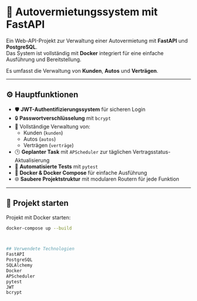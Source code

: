 # 🚗 Autovermietungssystem mit FastAPI

Ein Web-API-Projekt zur Verwaltung einer Autovermietung mit **FastAPI** und **PostgreSQL**.  
Das System ist vollständig mit **Docker** integriert für eine einfache Ausführung und Bereitstellung.

Es umfasst die Verwaltung von **Kunden**, **Autos** und **Verträgen**.

---

## ⚙️ Hauptfunktionen

- 🛡️ **JWT-Authentifizierungssystem** für sicheren Login  
- 🔒 **Passwortverschlüsselung** mit `bcrypt`  
- 🧾 Vollständige Verwaltung von:
  - Kunden (`kunden`)
  - Autos (`autos`)
  - Verträgen (`verträge`)
- 🕒 **Geplanter Task** mit `APScheduler` zur täglichen Vertragsstatus-Aktualisierung  
- 🧪 **Automatisierte Tests** mit `pytest`  
- 🐳 **Docker & Docker Compose** für einfache Ausführung  
- 🌐 **Saubere Projektstruktur** mit modularen Routern für jede Funktion

---

## 🚀 Projekt starten

Projekt mit Docker starten:  
```bash
docker-compose up --build



## Verwendete Technologien
FastAPI
PostgreSQL
SQLAlchemy
Docker
APScheduler
pytest
JWT
bcrypt

